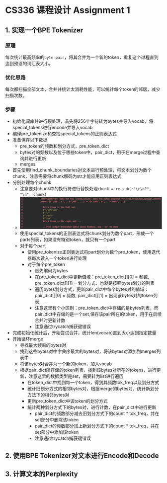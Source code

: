# CS336 课程设计 Assignment 1

## 1. 实现一个BPE Tokenizer

### 原理

每次统计最高频率的`byte pair`，将其合并为一个新的token，重复这个过程直到达到预设的词汇表大小。

### 优化思路

每次都扫描全部文本，合并并统计太消耗性能，可以统计每个token的邻居，减少扫描次数。

### 步骤

- 初始化词库并进行预处理，首先将256个字符转为bytes并导入vocab，将special_tokens进行encode并导入vocab
- 编译pre_tokenize和查找special_tokens的正则表达式
- 准备保存以下数据
  - pre_token的频数和划分方式，pre_token_dict
  - bytes对的频数以及位于哪些token中，pair_dict，用于在merge过程中查询并进行更新
  - merges
- 首先使用find_chunk_boundaries对文本进行预处理，将文本划分为数个chunk，注意需要将chunk解码为str才能应用正则表达式
- 分别处理每个chunk
  - 注意要对chunk中的换行符进行替换处理`chunk = re.sub(r"\r\n?", "\n", chunk)`
  - ![img.png](img.png)
  - 使用special_tokens的正则表达式将chunk划分为数个part，形成一个parts列表，如果没有特别token，就只有一个part
  - 对于每个part
    - 使用pre_tokenize正则表达式将part划分为数个pre_token，使用迭代器每次读入一个token进行处理
    - 对于每个pre_token
      - 首先编码为bytes
      - 在pre_token_dict中更新值域：pre_token_dict[][0] = 频数, pre_token_dict[][1] = 划分方式，也就是按照bytes划分的列表
      - 遍历bytes划分方式，更新pair_dict中每个bytes对的值域：pair_dict[][0] = 频数, pair_dict[][1] = 出现该bytes对的token列表
      - 注意这里有个小区别：pre_token_dict中存储的是bytes列表，而pair_dict中存储的是一个set,保存该pair所在的token，用于在后续合并时更新计数
      - 注意通过trycatch捕获键错误
- 完成初始化统计后，开始尝试合并，统计len(vocab)直到大小达到指定数量
- 开始循环merge
  - 寻找最大频率的bytes对
  - 找到这些bytes对中字典序最大的bytes对，将该bytes对添加到merges列表中
  - 将该bytes对合并为一个新的token，加入vocab
  - 根据pair_dict所存储的token列表，找到该bytes对所在的tokens，进行更新，注意这里的数据类型是set，需要转为list进行遍历
    - 在token_dict中找到每一个token，得到其频数tok_freq以及划分方式
    - 统计旧划分方式的相邻bytes对，根据merge的bytes对，统计新划分方法下的相邻bytes对
    - 更新pre_token_dict中该token的划分方式
    - 统计两种划分方式下的bytes对，进行计数，在pair_dict中进行更新
      - pair_dict的频数部分减去旧划分方式下的count * tok_freq，并在set部分中删除该token
      - pair_dict的频数部分加上新划分方式下的count * tok_freq，并在set部分中添加该token
      - 注意通过trycatch捕获键错误
      

## 2. 使用BPE Tokenizer对文本进行Encode和Decode

## 3. 计算文本的Perplexity